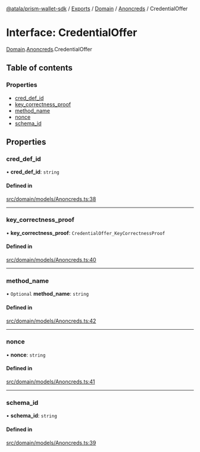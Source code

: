 [@atala/prism-wallet-sdk](../README.md) / [Exports](../modules.md) / [Domain](../modules/Domain.md) / [Anoncreds](../modules/Domain.Anoncreds.md) / CredentialOffer

# Interface: CredentialOffer

[Domain](../modules/Domain.md).[Anoncreds](../modules/Domain.Anoncreds.md).CredentialOffer

## Table of contents

### Properties

- [cred\_def\_id](Domain.Anoncreds.CredentialOffer.md#cred_def_id)
- [key\_correctness\_proof](Domain.Anoncreds.CredentialOffer.md#key_correctness_proof)
- [method\_name](Domain.Anoncreds.CredentialOffer.md#method_name)
- [nonce](Domain.Anoncreds.CredentialOffer.md#nonce)
- [schema\_id](Domain.Anoncreds.CredentialOffer.md#schema_id)

## Properties

### cred\_def\_id

• **cred\_def\_id**: `string`

#### Defined in

[src/domain/models/Anoncreds.ts:38](https://github.com/input-output-hk/atala-prism-wallet-sdk-ts/blob/47ec1c8/src/domain/models/Anoncreds.ts#L38)

___

### key\_correctness\_proof

• **key\_correctness\_proof**: `CredentialOffer_KeyCorrectnessProof`

#### Defined in

[src/domain/models/Anoncreds.ts:40](https://github.com/input-output-hk/atala-prism-wallet-sdk-ts/blob/47ec1c8/src/domain/models/Anoncreds.ts#L40)

___

### method\_name

• `Optional` **method\_name**: `string`

#### Defined in

[src/domain/models/Anoncreds.ts:42](https://github.com/input-output-hk/atala-prism-wallet-sdk-ts/blob/47ec1c8/src/domain/models/Anoncreds.ts#L42)

___

### nonce

• **nonce**: `string`

#### Defined in

[src/domain/models/Anoncreds.ts:41](https://github.com/input-output-hk/atala-prism-wallet-sdk-ts/blob/47ec1c8/src/domain/models/Anoncreds.ts#L41)

___

### schema\_id

• **schema\_id**: `string`

#### Defined in

[src/domain/models/Anoncreds.ts:39](https://github.com/input-output-hk/atala-prism-wallet-sdk-ts/blob/47ec1c8/src/domain/models/Anoncreds.ts#L39)
